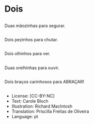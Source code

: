 # Dois

##
Duas mãozinhas para segurar.

##


##
Dois pezinhos para chutar.

##


##
Dois olhinhos para ver.

##


##
Duas orelhinhas para ouvir.

##


##
Dois braços carinhosos para ABRAÇAR!

##


##
* License: [CC-BY-NC]
* Text: Carole Bloch
* Illustration: Richard MacIntosh
* Translation: Priscilla Freitas de Oliveira
* Language: pt
